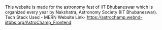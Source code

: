 This website is made for the astronomy fest of IIT Bhubaneswar which is organized every year by Nakshatra, Astronomy Society (IIT Bhubaneswar).
Tech Stack Used - MERN
Website Link- https://astrochamp.webnd-iitbbs.org/AstroChamp_Frontend
